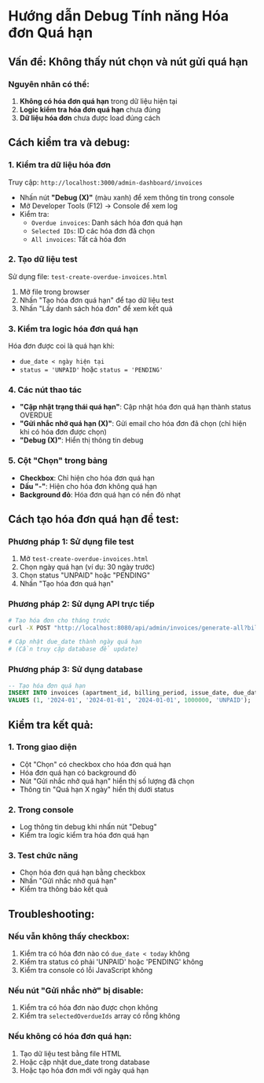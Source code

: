 # Hướng dẫn Debug Tính năng Hóa đơn Quá hạn

## Vấn đề: Không thấy nút chọn và nút gửi quá hạn

### Nguyên nhân có thể:
1. **Không có hóa đơn quá hạn** trong dữ liệu hiện tại
2. **Logic kiểm tra hóa đơn quá hạn** chưa đúng
3. **Dữ liệu hóa đơn** chưa được load đúng cách

## Cách kiểm tra và debug:

### 1. Kiểm tra dữ liệu hóa đơn
Truy cập: `http://localhost:3000/admin-dashboard/invoices`

- Nhấn nút **"Debug (X)"** (màu xanh) để xem thông tin trong console
- Mở Developer Tools (F12) → Console để xem log
- Kiểm tra:
  - `Overdue invoices`: Danh sách hóa đơn quá hạn
  - `Selected IDs`: ID các hóa đơn đã chọn
  - `All invoices`: Tất cả hóa đơn

### 2. Tạo dữ liệu test
Sử dụng file: `test-create-overdue-invoices.html`

1. Mở file trong browser
2. Nhấn "Tạo hóa đơn quá hạn" để tạo dữ liệu test
3. Nhấn "Lấy danh sách hóa đơn" để xem kết quả

### 3. Kiểm tra logic hóa đơn quá hạn
Hóa đơn được coi là quá hạn khi:
- `due_date < ngày hiện tại`
- `status = 'UNPAID'` hoặc `status = 'PENDING'`

### 4. Các nút thao tác
- **"Cập nhật trạng thái quá hạn"**: Cập nhật hóa đơn quá hạn thành status OVERDUE
- **"Gửi nhắc nhở quá hạn (X)"**: Gửi email cho hóa đơn đã chọn (chỉ hiện khi có hóa đơn được chọn)
- **"Debug (X)"**: Hiển thị thông tin debug

### 5. Cột "Chọn" trong bảng
- **Checkbox**: Chỉ hiện cho hóa đơn quá hạn
- **Dấu "-"**: Hiện cho hóa đơn không quá hạn
- **Background đỏ**: Hóa đơn quá hạn có nền đỏ nhạt

## Cách tạo hóa đơn quá hạn để test:

### Phương pháp 1: Sử dụng file test
1. Mở `test-create-overdue-invoices.html`
2. Chọn ngày quá hạn (ví dụ: 30 ngày trước)
3. Chọn status "UNPAID" hoặc "PENDING"
4. Nhấn "Tạo hóa đơn quá hạn"

### Phương pháp 2: Sử dụng API trực tiếp
```bash
# Tạo hóa đơn cho tháng trước
curl -X POST "http://localhost:8080/api/admin/invoices/generate-all?billingPeriod=2024-01"

# Cập nhật due_date thành ngày quá hạn
# (Cần truy cập database để update)
```

### Phương pháp 3: Sử dụng database
```sql
-- Tạo hóa đơn quá hạn
INSERT INTO invoices (apartment_id, billing_period, issue_date, due_date, total_amount, status) 
VALUES (1, '2024-01', '2024-01-01', '2024-01-01', 1000000, 'UNPAID');
```

## Kiểm tra kết quả:

### 1. Trong giao diện
- Cột "Chọn" có checkbox cho hóa đơn quá hạn
- Hóa đơn quá hạn có background đỏ
- Nút "Gửi nhắc nhở quá hạn" hiển thị số lượng đã chọn
- Thông tin "Quá hạn X ngày" hiển thị dưới status

### 2. Trong console
- Log thông tin debug khi nhấn nút "Debug"
- Kiểm tra logic kiểm tra hóa đơn quá hạn

### 3. Test chức năng
- Chọn hóa đơn quá hạn bằng checkbox
- Nhấn "Gửi nhắc nhở quá hạn"
- Kiểm tra thông báo kết quả

## Troubleshooting:

### Nếu vẫn không thấy checkbox:
1. Kiểm tra có hóa đơn nào có `due_date < today` không
2. Kiểm tra status có phải 'UNPAID' hoặc 'PENDING' không
3. Kiểm tra console có lỗi JavaScript không

### Nếu nút "Gửi nhắc nhở" bị disable:
1. Kiểm tra có hóa đơn nào được chọn không
2. Kiểm tra `selectedOverdueIds` array có rỗng không

### Nếu không có hóa đơn quá hạn:
1. Tạo dữ liệu test bằng file HTML
2. Hoặc cập nhật due_date trong database
3. Hoặc tạo hóa đơn mới với ngày quá hạn
